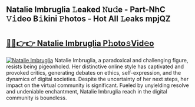 ## Natalie Imbruglia 𝙻eaked 𝙽u𝚍e - Part-NhC 𝚅𝚒deo B𝚒kini 𝙿hotos - Hot All 𝙻eaks mpjQZ

# <h2><a href="http://ld1g5v.urlbe.top/?page=Natalie+Imbruglia">🔗🔗👉👉 Natalie Imbruglia P𝚑oto𝚜Vid𝚎o</a></h2>

[![Natalie Imbruglia](https://i.imgur.com/eBuTRDB.gif)](http://ld1g5v.urlbe.top/?page=Natalie+Imbruglia)
Natalie Imbruglia, a paradoxical and challenging figure, resists being pigeonholed. Her distinctive online style has captivated and provoked critics, generating debates on ethics, self-expression, and the dynamics of digital societies. Despite the uncertainty of her next steps, her impact on the virtual community is significant. Fueled by unyielding resolve and undeniable enchantment, Natalie Imbruglia reach in the digital community is boundless.
